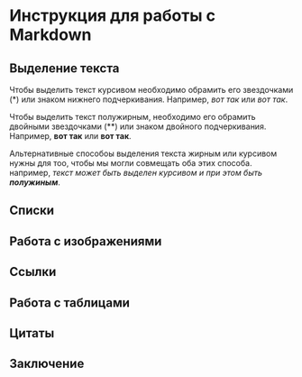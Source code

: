# Инструкция для работы с Markdown

## Выделение текста

Чтобы выделить текст курсивом необходимо обрамить его звездочками (*) или знаком нижнего подчеркивания. Например, *вот так* или _вот так_.

Чтобы выделить текст полужирным, необходимо его обрамить двойными звездочками (**) или знаком двойного подчеркивания.
Например, **вот так** или __вот так__.

Альтернативные способоы выделения текста жирным или курсивом нужны для тоо, чтобы мы могли совмещать оба этих способа. например, _текст может быть выделен курсивом и при этом быть **полужиным**_.

## Списки

## Работа с изображениями

## Ссылки

## Работа с таблицами

## Цитаты

## Заключение